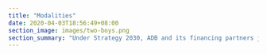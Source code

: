 ```yaml
---
title: "Modalities"
date: 2020-04-03T18:56:49+08:00
section_image: images/two-boys.png
section_summary: "Under Strategy 2030, ADB and its financing partners jointly provide resources toward common development goals. These resources can be in the form of finance, risk-sharing capacity, or in-kind contributions. ADB continues to find ways to make financing partnerships easier, more accessible, and less costly. Currently, ADB has five approaches to financing partnerships: project-specific cofinancing, framework cooperation arrangement, financing partnership facilities, trust funds, and global funds"
---
```


